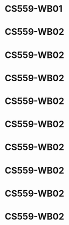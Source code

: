 # CS559-WB01
# CS559-WB02
# CS559-WB02
# CS559-WB02
# CS559-WB02
# CS559-WB02
# CS559-WB02
# CS559-WB02
# CS559-WB02
# CS559-WB02
